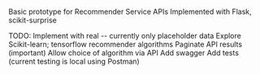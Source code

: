 Basic prototype for Recommender Service APIs 
Implemented with Flask, scikit-surprise 

TODO: 
Implement with real -- currently only placeholder data 
Explore Scikit-learn; tensorflow recommender algorithms
Paginate API results (important)
Allow choice of algorithm via API 
Add swagger 
Add tests (current testing is local using Postman)